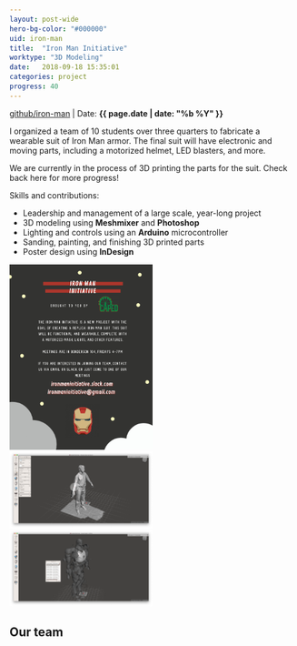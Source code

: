 ```yaml
---
layout: post-wide
hero-bg-color: "#000000"
uid: iron-man
title:  "Iron Man Initiative"
worktype: "3D Modeling"
date:   2018-09-18 15:35:01
categories: project
progress: 40
---
```


<p class="meta">
  <a href="https://github.com/gmonteir/iron-man-initiative">github/iron-man</a> | Date: <strong>{{ page.date | date: "%b %Y" }}</strong>
</p>

<p>
	I organized a team of 10 students over three quarters to fabricate a wearable suit of Iron Man armor. The final suit will have electronic and moving parts, including a motorized helmet, LED blasters, and more.
  
  We are currently in the process of 3D printing the parts for the suit. Check back here for more progress!
</p>

<div class="skills">
<p>Skills and contributions:</p>
<ul>
  <li>Leadership and management of a large scale, year-long project</li>
  <li>3D modeling using <b>Meshmixer</b> and <b>Photoshop</b></li>
  <li>Lighting and controls using an <b>Arduino</b> microcontroller</li>
  <li>Sanding, painting, and finishing 3D printed parts</li>
  <li>Poster design using <b>InDesign</b></li>
</ul>
</div>

<div class="showcase">
  <img style="width:50%" src="/images/portfolio/iron-man/1.jpg" alt="">
  <img style="width:50%" src="/images/portfolio/iron-man/2.png" alt="">
  <img style="width:50%" src="/images/portfolio/iron-man/3.png" alt="">
  <img style="width:50%" src="/images/portfolio/iron-man/4.jpg" alt="">
  <h2>Our team</h2>
  <img style="width:50%" src="/images/portfolio/iron-man/5.jpg" alt="">
</div>
